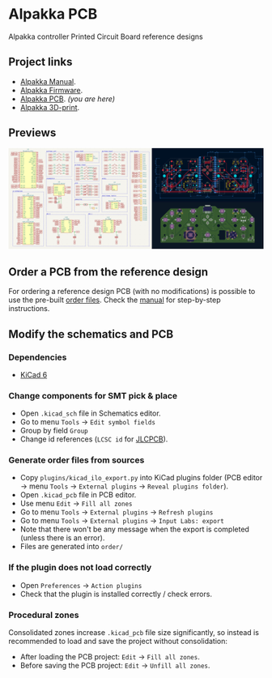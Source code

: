 # Alpakka PCB

Alpakka controller Printed Circuit Board reference designs

## Project links
- [Alpakka Manual](https://inputlabs.io/devices/alpakka/manual).
- [Alpakka Firmware](https://github.com/inputlabs/alpakka_firmware).
- [Alpakka PCB](https://github.com/inputlabs/alpakka_pcb). _(you are here)_
- [Alpakka 3D-print](https://github.com/inputlabs/alpakka_case).

## Previews

<img src="./preview.png" width="600" />

## Order a PCB from the reference design
For ordering a reference design PCB (with no modifications) is possible to use the pre-built [order files](https://github.com/inputlabs/alpakka_pcb/releases). Check the [manual](https://inputlabs.io/devices/alpakka/manual/diy_pcb) for step-by-step instructions.

## Modify the schematics and PCB

### Dependencies
- [KiCad 6](https://www.kicad.org)

### Change components for SMT pick & place

- Open `.kicad_sch` file in Schematics editor.
- Go to menu `Tools` → `Edit symbol fields`
- Group by field `Group`
- Change id references (`LCSC id` for [JLCPCB](https://jlcpcb.com)).

### Generate order files from sources
- Copy `plugins/kicad_ilo_export.py` into KiCad plugins folder (PCB editor → menu `Tools` → `External plugins` → `Reveal plugins folder`).
- Open `.kicad_pcb` file in PCB editor.
- Use menu `Edit` → `Fill all zones`
- Go to menu `Tools` → `External plugins` → `Refresh plugins`
- Go to menu `Tools` → `External plugins` → `Input Labs: export`
- Note that there won't be any message when the export is completed (unless there is an error).
- Files are generated into `order/`

### If the plugin does not load correctly
- Open `Preferences` → `Action plugins`
- Check that the plugin is installed correctly / check errors.

### Procedural zones
Consolidated zones increase `.kicad_pcb` file size significantly, so instead is recommended to load and save the project without consolidation:

- After loading the PCB project: `Edit` → `Fill all zones`.
- Before saving the PCB project: `Edit` → `Unfill all zones`.

